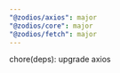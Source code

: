 ```yaml
---
"@zodios/axios": major
"@zodios/core": major
"@zodios/fetch": major
---
```


chore(deps): upgrade axios
